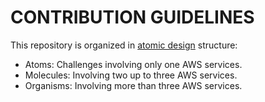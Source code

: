 # CONTRIBUTION GUIDELINES

This repository is organized in [atomic design](https://bradfrost.com/blog/post/atomic-web-design/) structure:

* Atoms: Challenges involving only one AWS services.
* Molecules: Involving two up to three AWS services.
* Organisms: Involving more than three AWS services.